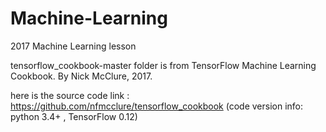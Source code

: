 # Machine-Learning
2017 Machine Learning lesson

tensorflow_cookbook-master folder is from TensorFlow Machine Learning Cookbook. By Nick McClure, 2017. 

here is the source code link : https://github.com/nfmcclure/tensorflow_cookbook (code version info: python 3.4+ , TensorFlow 0.12)
